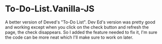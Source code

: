 # To-Do-List.Vanilla-JS
A better version of Deved's "To-Do List". 
Dev Ed's version was pretty good and working except when you click on the check button and refresh the page, the check disappears.
So I added the feature needed to fix it, I'm sure the code can be more neat which I'll make sure to work on  later.
